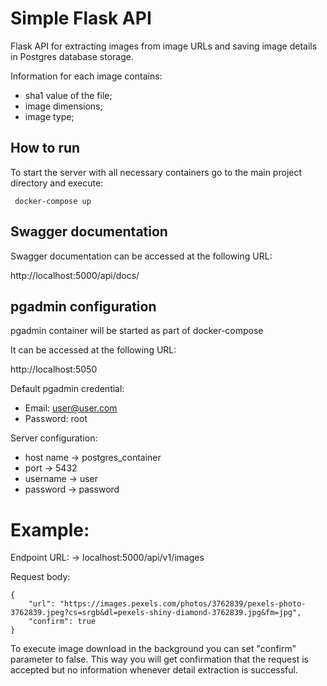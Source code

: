 # Simple Flask API

Flask API for extracting images from image URLs and saving image details in Postgres database storage.

Information for each image contains:
-  sha1 value of the file;
-  image dimensions;
-  image type;

## How to run 

To start the server with all necessary containers go to the main project directory and execute:

     docker-compose up

## Swagger documentation
Swagger documentation can be accessed at the following URL:
    
http://localhost:5000/api/docs/

## pgadmin configuration
pgadmin container will be started as part of docker-compose <br />

It can be accessed at the following URL:

http://localhost:5050

Default pgadmin credential:
- Email: user@user.com
- Password: root

Server configuration:
- host name -> postgres_container
- port -> 5432
- username -> user
- password -> password

# Example:
Endpoint URL: -> localhost:5000/api/v1/images


Request body:
    
    {
        "url": "https://images.pexels.com/photos/3762839/pexels-photo-3762839.jpeg?cs=srgb&dl=pexels-shiny-diamond-3762839.jpg&fm=jpg",
        "confirm": true 
    }

To execute image download in the background you can set "confirm" parameter to false. This way you will get confirmation that the request is accepted but no information whenever detail extraction is successful.

